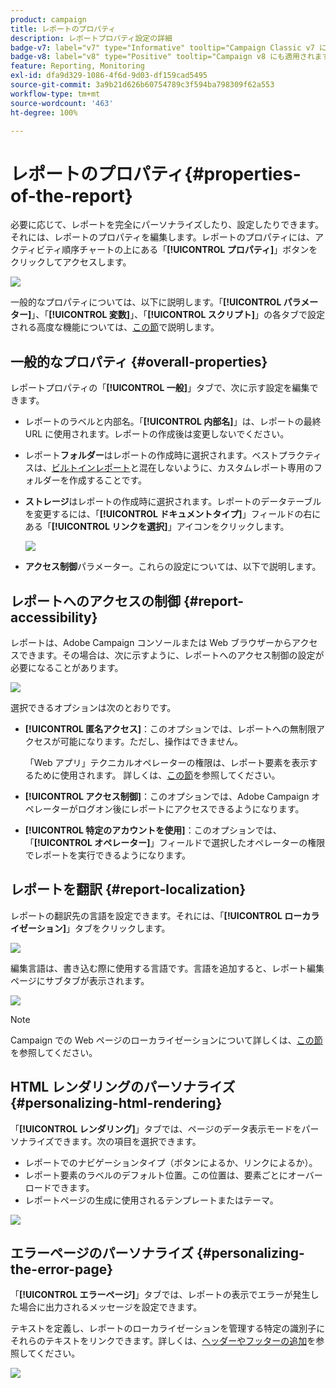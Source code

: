 ```yaml
---
product: campaign
title: レポートのプロパティ
description: レポートプロパティ設定の詳細
badge-v7: label="v7" type="Informative" tooltip="Campaign Classic v7 に適用されます"
badge-v8: label="v8" type="Positive" tooltip="Campaign v8 にも適用されます"
feature: Reporting, Monitoring
exl-id: dfa9d329-1086-4f6d-9d03-df159cad5495
source-git-commit: 3a9b21d626b60754789c3f594ba798309f62a553
workflow-type: tm+mt
source-wordcount: '463'
ht-degree: 100%

---
```


# レポートのプロパティ{#properties-of-the-report}



必要に応じて、レポートを完全にパーソナライズしたり、設定したりできます。それには、レポートのプロパティを編集します。レポートのプロパティには、アクティビティ順序チャートの上にある「**[!UICONTROL プロパティ]**」ボタンをクリックしてアクセスします。

![](assets/s_ncs_advuser_report_properties_01.png)

一般的なプロパティについては、以下に説明します。「**[!UICONTROL パラメーター]**」、「**[!UICONTROL 変数]**」、「**[!UICONTROL スクリプト]**」の各タブで設定される高度な機能については、[この節](../../reporting/using/advanced-functionalities.md)で説明します。

## 一般的なプロパティ {#overall-properties}

レポートプロパティの「**[!UICONTROL 一般]**」タブで、次に示す設定を編集できます。

* レポートのラベルと内部名。「**[!UICONTROL 内部名]**」は、レポートの最終 URL に使用されます。レポートの作成後は変更しないでください。

* レポート&#x200B;**フォルダー**&#x200B;はレポートの作成時に選択されます。ベストプラクティスは、[ビルトインレポート](../../reporting/using/about-campaign-built-in-reports.md)と混在しないように、カスタムレポート専用のフォルダーを作成することです。

* **ストレージ**&#x200B;はレポートの作成時に選択されます。レポートのデータテーブルを変更するには、「**[!UICONTROL ドキュメントタイプ]**」フィールドの右にある「**[!UICONTROL リンクを選択]**」アイコンをクリックします。

  ![](assets/s_ncs_advuser_report_properties_02.png)

* **アクセス制御**&#x200B;パラメーター。これらの設定については、以下で説明します。

## レポートへのアクセスの制御 {#report-accessibility}

レポートは、Adobe Campaign コンソールまたは Web ブラウザーからアクセスできます。その場合は、次に示すように、レポートへのアクセス制御の設定が必要になることがあります。

![](assets/s_ncs_advuser_report_properties_02b.png)

選択できるオプションは次のとおりです。

* **[!UICONTROL 匿名アクセス]**：このオプションでは、レポートへの無制限アクセスが可能になります。ただし、操作はできません。

  「Web アプリ」テクニカルオペレーターの権限は、レポート要素を表示するために使用されます。 詳しくは、[この節](../../platform/using/access-management-operators.md)を参照してください。

* **[!UICONTROL アクセス制御]**：このオプションでは、Adobe Campaign オペレーターがログオン後にレポートにアクセスできるようになります。
* **[!UICONTROL 特定のアカウントを使用]**：このオプションでは、「**[!UICONTROL オペレーター]**」フィールドで選択したオペレーターの権限でレポートを実行できるようになります。

## レポートを翻訳 {#report-localization}

レポートの翻訳先の言語を設定できます。それには、「**[!UICONTROL ローカライゼーション]**」タブをクリックします。

![](assets/s_ncs_advuser_report_properties_06.png)

編集言語は、書き込む際に使用する言語です。言語を追加すると、レポート編集ページにサブタブが表示されます。

![](assets/s_ncs_advuser_report_properties_05a.png)

>[!NOTE]
>
>Campaign での Web ページのローカライゼーションについて詳しくは、[この節](../../web/using/translating-a-web-form.md)を参照してください。

## HTML レンダリングのパーソナライズ {#personalizing-html-rendering}

「**[!UICONTROL レンダリング]**」タブでは、ページのデータ表示モードをパーソナライズできます。次の項目を選択できます。

* レポートでのナビゲーションタイプ（ボタンによるか、リンクによるか）。
* レポート要素のラベルのデフォルト位置。この位置は、要素ごとにオーバーロードできます。
* レポートページの生成に使用されるテンプレートまたはテーマ。

![](assets/s_ncs_advuser_report_properties_08.png)

## エラーページのパーソナライズ {#personalizing-the-error-page}

「**[!UICONTROL エラーページ]**」タブでは、レポートの表示でエラーが発生した場合に出力されるメッセージを設定できます。

テキストを定義し、レポートのローカライゼーションを管理する特定の識別子にそれらのテキストをリンクできます。詳しくは、[ヘッダーやフッターの追加](../../reporting/using/element-layout.md#adding-a-header-and-a-footer)を参照してください。

![](assets/s_ncs_advuser_report_properties_11.png)
